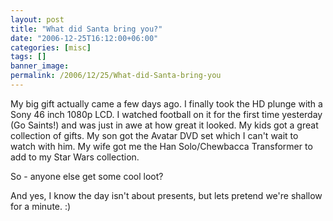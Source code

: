 ```yaml
---
layout: post
title: "What did Santa bring you?"
date: "2006-12-25T16:12:00+06:00"
categories: [misc]
tags: []
banner_image: 
permalink: /2006/12/25/What-did-Santa-bring-you
---
```


My big gift actually came a few days ago. I finally took the HD plunge with a Sony 46 inch 1080p LCD. I watched football on it for the first time yesterday (Go Saints!) and was just in awe at how great it looked. My kids got a great collection of gifts. My son got the Avatar DVD set which I can't wait to watch with him. My wife got me the Han Solo/Chewbacca 
Transformer to add to my Star Wars collection. 

So - anyone else get some cool loot?

And yes, I know the day isn't about presents, but lets pretend we're shallow for a minute. :)